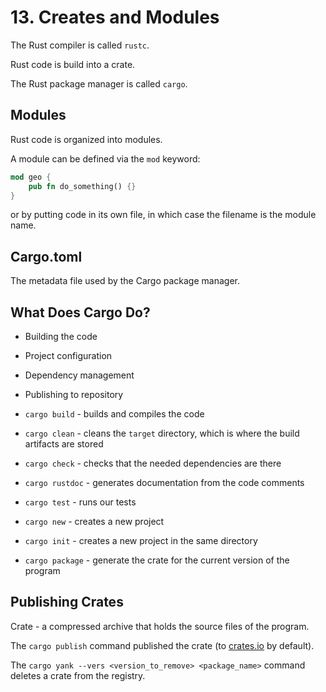 # 13. Creates and Modules

The Rust compiler is called `rustc`.

Rust code is build into a crate.

The Rust package manager is called `cargo`.

## Modules

Rust code is organized into modules.

A module can be defined via the `mod` keyword:

```rust
mod geo {
    pub fn do_something() {}
}
```

or by putting code in its own file, in which case the filename is the module name.

## Cargo.toml

The metadata file used by the Cargo package manager.

## What Does Cargo Do?

- Building the code
- Project configuration
- Dependency management
- Publishing to repository

- `cargo build` - builds and compiles the code
- `cargo clean` - cleans the `target` directory, which is where the build artifacts are stored
- `cargo check` - checks that the needed dependencies are there
- `cargo rustdoc` - generates documentation from the code comments
- `cargo test` - runs our tests
- `cargo new` - creates a new project
- `cargo init` - creates a new project in the same directory
- `cargo package` - generate the crate for the current version of the program

## Publishing Crates

Crate - a compressed archive that holds the source files of the program.

The `cargo publish` command published the crate (to [crates.io](https://crates.io) by default).

The `cargo yank --vers <version_to_remove> <package_name>` command deletes a crate from the registry.
